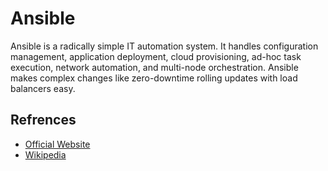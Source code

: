 # Ansible

Ansible is a radically simple IT automation system. It handles configuration management, application deployment, cloud provisioning, ad-hoc task execution, network automation, and multi-node orchestration. Ansible makes complex changes like zero-downtime rolling updates with load balancers easy.

## Refrences

- [Official Website](https://www.ansible.com/)
- [Wikipedia](https://en.wikipedia.org/wiki/Ansible_(software))

